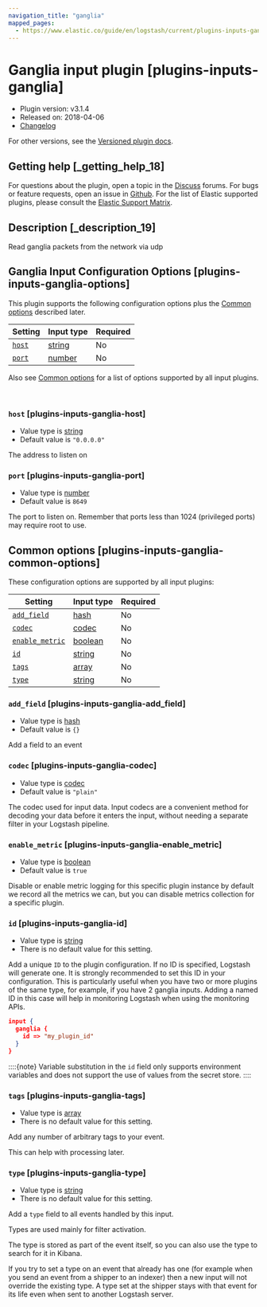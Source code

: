 ```yaml
---
navigation_title: "ganglia"
mapped_pages:
  - https://www.elastic.co/guide/en/logstash/current/plugins-inputs-ganglia.html
---
```


# Ganglia input plugin [plugins-inputs-ganglia]


* Plugin version: v3.1.4
* Released on: 2018-04-06
* [Changelog](https://github.com/logstash-plugins/logstash-input-ganglia/blob/v3.1.4/CHANGELOG.md)

For other versions, see the [Versioned plugin docs](logstash-docs://docs/reference/input-ganglia-index.md).

## Getting help [_getting_help_18]

For questions about the plugin, open a topic in the [Discuss](http://discuss.elastic.co) forums. For bugs or feature requests, open an issue in [Github](https://github.com/logstash-plugins/logstash-input-ganglia). For the list of Elastic supported plugins, please consult the [Elastic Support Matrix](https://www.elastic.co/support/matrix#logstash_plugins).


## Description [_description_19]

Read ganglia packets from the network via udp


## Ganglia Input Configuration Options [plugins-inputs-ganglia-options]

This plugin supports the following configuration options plus the [Common options](#plugins-inputs-ganglia-common-options) described later.

| Setting | Input type | Required |
| --- | --- | --- |
| [`host`](#plugins-inputs-ganglia-host) | [string](/reference/configuration-file-structure.md#string) | No |
| [`port`](#plugins-inputs-ganglia-port) | [number](/reference/configuration-file-structure.md#number) | No |

Also see [Common options](#plugins-inputs-ganglia-common-options) for a list of options supported by all input plugins.

 

### `host` [plugins-inputs-ganglia-host]

* Value type is [string](/reference/configuration-file-structure.md#string)
* Default value is `"0.0.0.0"`

The address to listen on


### `port` [plugins-inputs-ganglia-port]

* Value type is [number](/reference/configuration-file-structure.md#number)
* Default value is `8649`

The port to listen on. Remember that ports less than 1024 (privileged ports) may require root to use.



## Common options [plugins-inputs-ganglia-common-options]

These configuration options are supported by all input plugins:

| Setting | Input type | Required |
| --- | --- | --- |
| [`add_field`](#plugins-inputs-ganglia-add_field) | [hash](/reference/configuration-file-structure.md#hash) | No |
| [`codec`](#plugins-inputs-ganglia-codec) | [codec](/reference/configuration-file-structure.md#codec) | No |
| [`enable_metric`](#plugins-inputs-ganglia-enable_metric) | [boolean](/reference/configuration-file-structure.md#boolean) | No |
| [`id`](#plugins-inputs-ganglia-id) | [string](/reference/configuration-file-structure.md#string) | No |
| [`tags`](#plugins-inputs-ganglia-tags) | [array](/reference/configuration-file-structure.md#array) | No |
| [`type`](#plugins-inputs-ganglia-type) | [string](/reference/configuration-file-structure.md#string) | No |

### `add_field` [plugins-inputs-ganglia-add_field]

* Value type is [hash](/reference/configuration-file-structure.md#hash)
* Default value is `{}`

Add a field to an event


### `codec` [plugins-inputs-ganglia-codec]

* Value type is [codec](/reference/configuration-file-structure.md#codec)
* Default value is `"plain"`

The codec used for input data. Input codecs are a convenient method for decoding your data before it enters the input, without needing a separate filter in your Logstash pipeline.


### `enable_metric` [plugins-inputs-ganglia-enable_metric]

* Value type is [boolean](/reference/configuration-file-structure.md#boolean)
* Default value is `true`

Disable or enable metric logging for this specific plugin instance by default we record all the metrics we can, but you can disable metrics collection for a specific plugin.


### `id` [plugins-inputs-ganglia-id]

* Value type is [string](/reference/configuration-file-structure.md#string)
* There is no default value for this setting.

Add a unique `ID` to the plugin configuration. If no ID is specified, Logstash will generate one. It is strongly recommended to set this ID in your configuration. This is particularly useful when you have two or more plugins of the same type, for example, if you have 2 ganglia inputs. Adding a named ID in this case will help in monitoring Logstash when using the monitoring APIs.

```json
input {
  ganglia {
    id => "my_plugin_id"
  }
}
```

::::{note}
Variable substitution in the `id` field only supports environment variables and does not support the use of values from the secret store.
::::



### `tags` [plugins-inputs-ganglia-tags]

* Value type is [array](/reference/configuration-file-structure.md#array)
* There is no default value for this setting.

Add any number of arbitrary tags to your event.

This can help with processing later.


### `type` [plugins-inputs-ganglia-type]

* Value type is [string](/reference/configuration-file-structure.md#string)
* There is no default value for this setting.

Add a `type` field to all events handled by this input.

Types are used mainly for filter activation.

The type is stored as part of the event itself, so you can also use the type to search for it in Kibana.

If you try to set a type on an event that already has one (for example when you send an event from a shipper to an indexer) then a new input will not override the existing type. A type set at the shipper stays with that event for its life even when sent to another Logstash server.



